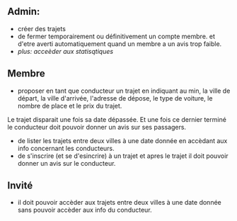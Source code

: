 ## Admin: 
-  créer des trajets 
-  de fermer temporairement ou définitivement un compte membre. et d'etre averti automatiquement quand un membre a un avis trop faible.
-  *plus: acceèder aux statisqtiques*

## Membre 
- proposer en tant que conducteur un trajet en indiquant au min, la ville de départ, la ville d'arrivée, l'adresse de dépose, le type de voiture, le nombre de place et le prix du trajet. 

Le trajet disparait une fois sa date dépassée. Et une fois ce dernier terminé le conducteur doit pouvoir donner un avis sur ses passagers.

- de lister les trajets entre deux villes à une date  donnée en accèdant aux info concernant les conducteurs.
- de s'inscrire (et se d'esincrire) à un trajet  et apres le trajet il doit pouvoir donner un avis sur le conducteur.


## Invité
- il doit pouvoir accèder aux trajets entre deux villes à une date donnée sans pouvoir accèder aux info du conducteur. 
